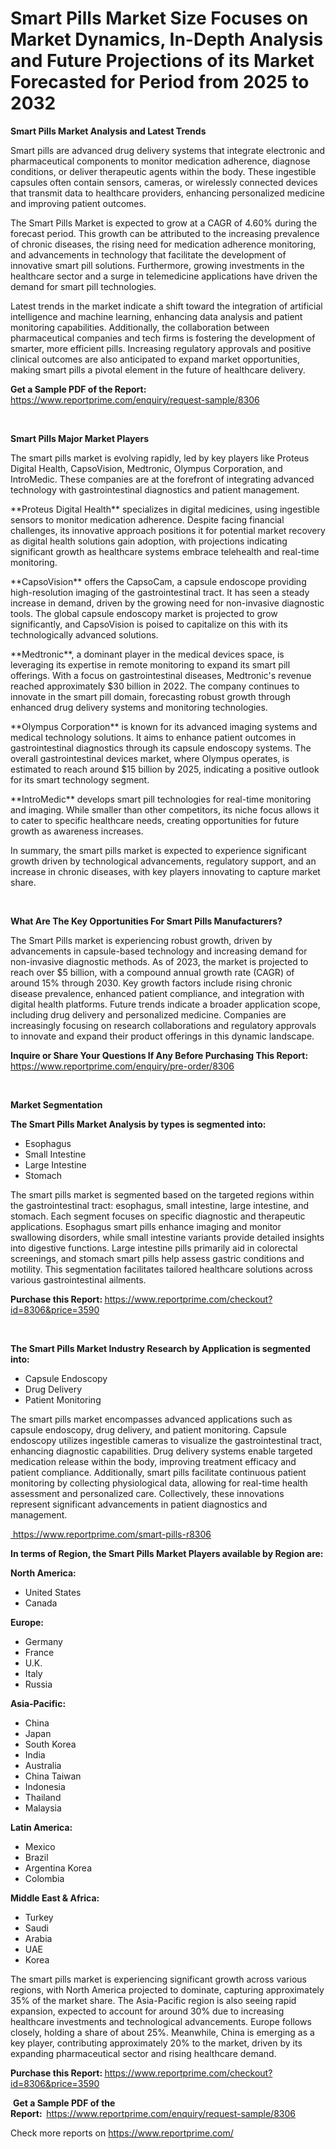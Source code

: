 <p><h1>Smart Pills Market Size Focuses on Market Dynamics, In-Depth Analysis and Future Projections of its Market Forecasted for Period from 2025 to 2032</h1></p><p><strong>Smart Pills Market Analysis and Latest Trends</strong></p>
<p><p>Smart pills are advanced drug delivery systems that integrate electronic and pharmaceutical components to monitor medication adherence, diagnose conditions, or deliver therapeutic agents within the body. These ingestible capsules often contain sensors, cameras, or wirelessly connected devices that transmit data to healthcare providers, enhancing personalized medicine and improving patient outcomes.</p><p>The Smart Pills Market is expected to grow at a CAGR of 4.60% during the forecast period. This growth can be attributed to the increasing prevalence of chronic diseases, the rising need for medication adherence monitoring, and advancements in technology that facilitate the development of innovative smart pill solutions. Furthermore, growing investments in the healthcare sector and a surge in telemedicine applications have driven the demand for smart pill technologies.</p><p>Latest trends in the market indicate a shift toward the integration of artificial intelligence and machine learning, enhancing data analysis and patient monitoring capabilities. Additionally, the collaboration between pharmaceutical companies and tech firms is fostering the development of smarter, more efficient pills. Increasing regulatory approvals and positive clinical outcomes are also anticipated to expand market opportunities, making smart pills a pivotal element in the future of healthcare delivery.</p></p>
<p><strong>Get a Sample PDF of the Report:&nbsp;</strong> <a href="https://www.reportprime.com/enquiry/request-sample/8306?utm_campaign=3035&utm_medium=2&utm_source=Github&utm_content=ia&utm_term=19032025&utm_id=smart-pills">https://www.reportprime.com/enquiry/request-sample/8306</a></p>
<p>&nbsp;</p>
<p><strong>Smart Pills Major Market Players</strong></p>
<p><p>The smart pills market is evolving rapidly, led by key players like Proteus Digital Health, CapsoVision, Medtronic, Olympus Corporation, and IntroMedic. These companies are at the forefront of integrating advanced technology with gastrointestinal diagnostics and patient management.</p><p>**Proteus Digital Health** specializes in digital medicines, using ingestible sensors to monitor medication adherence. Despite facing financial challenges, its innovative approach positions it for potential market recovery as digital health solutions gain adoption, with projections indicating significant growth as healthcare systems embrace telehealth and real-time monitoring.</p><p>**CapsoVision** offers the CapsoCam, a capsule endoscope providing high-resolution imaging of the gastrointestinal tract. It has seen a steady increase in demand, driven by the growing need for non-invasive diagnostic tools. The global capsule endoscopy market is projected to grow significantly, and CapsoVision is poised to capitalize on this with its technologically advanced solutions.</p><p>**Medtronic**, a dominant player in the medical devices space, is leveraging its expertise in remote monitoring to expand its smart pill offerings. With a focus on gastrointestinal diseases, Medtronic's revenue reached approximately $30 billion in 2022. The company continues to innovate in the smart pill domain, forecasting robust growth through enhanced drug delivery systems and monitoring technologies.</p><p>**Olympus Corporation** is known for its advanced imaging systems and medical technology solutions. It aims to enhance patient outcomes in gastrointestinal diagnostics through its capsule endoscopy systems. The overall gastrointestinal devices market, where Olympus operates, is estimated to reach around $15 billion by 2025, indicating a positive outlook for its smart technology segment.</p><p>**IntroMedic** develops smart pill technologies for real-time monitoring and imaging. While smaller than other competitors, its niche focus allows it to cater to specific healthcare needs, creating opportunities for future growth as awareness increases.</p><p>In summary, the smart pills market is expected to experience significant growth driven by technological advancements, regulatory support, and an increase in chronic diseases, with key players innovating to capture market share.</p></p>
<p>&nbsp;</p>
<p><strong>What Are The Key Opportunities For Smart Pills Manufacturers?</strong></p>
<p><p>The Smart Pills market is experiencing robust growth, driven by advancements in capsule-based technology and increasing demand for non-invasive diagnostic methods. As of 2023, the market is projected to reach over $5 billion, with a compound annual growth rate (CAGR) of around 15% through 2030. Key growth factors include rising chronic disease prevalence, enhanced patient compliance, and integration with digital health platforms. Future trends indicate a broader application scope, including drug delivery and personalized medicine. Companies are increasingly focusing on research collaborations and regulatory approvals to innovate and expand their product offerings in this dynamic landscape.</p></p>
<p><strong>Inquire or Share Your Questions If Any Before Purchasing This Report:</strong> <a href="https://www.reportprime.com/enquiry/pre-order/8306?utm_campaign=3035&utm_medium=2&utm_source=Github&utm_content=ia&utm_term=19032025&utm_id=smart-pills">https://www.reportprime.com/enquiry/pre-order/8306</a></p>
<p>&nbsp;</p>
<p><strong>Market Segmentation</strong></p>
<p><strong>The Smart Pills Market Analysis by types is segmented into:</strong></p>
<p><ul><li>Esophagus</li><li>Small Intestine</li><li>Large Intestine</li><li>Stomach</li></ul></p>
<p><p>The smart pills market is segmented based on the targeted regions within the gastrointestinal tract: esophagus, small intestine, large intestine, and stomach. Each segment focuses on specific diagnostic and therapeutic applications. Esophagus smart pills enhance imaging and monitor swallowing disorders, while small intestine variants provide detailed insights into digestive functions. Large intestine pills primarily aid in colorectal screenings, and stomach smart pills help assess gastric conditions and motility. This segmentation facilitates tailored healthcare solutions across various gastrointestinal ailments.</p></p>
<p><strong>Purchase this Report:&nbsp;</strong><a href="https://www.reportprime.com/checkout?id=8306&price=3590&utm_campaign=3035&utm_medium=2&utm_source=Github&utm_content=ia&utm_term=19032025&utm_id=smart-pills">https://www.reportprime.com/checkout?id=8306&price=3590</a></p>
<p>&nbsp;</p>
<p><strong>The Smart Pills Market Industry Research by Application is segmented into:</strong></p>
<p><ul><li>Capsule Endoscopy</li><li>Drug Delivery</li><li>Patient Monitoring</li></ul></p>
<p><p>The smart pills market encompasses advanced applications such as capsule endoscopy, drug delivery, and patient monitoring. Capsule endoscopy utilizes ingestible cameras to visualize the gastrointestinal tract, enhancing diagnostic capabilities. Drug delivery systems enable targeted medication release within the body, improving treatment efficacy and patient compliance. Additionally, smart pills facilitate continuous patient monitoring by collecting physiological data, allowing for real-time health assessment and personalized care. Collectively, these innovations represent significant advancements in patient diagnostics and management.</p></p>
<p><a href="https://www.reportprime.com/smart-pills-r8306?utm_campaign=3035&utm_medium=2&utm_source=Github&utm_content=ia&utm_term=19032025&utm_id=smart-pills">&nbsp;https://www.reportprime.com/smart-pills-r8306</a></p>
<p><strong>In terms of Region, the Smart Pills Market Players available by Region are:</strong></p>
<p>
    <p> <strong> North America: </strong>
        <ul>
            <li>United States</li>
            <li>Canada</li>
        </ul>
        </p> 
    <p> <strong> Europe: </strong>
        <ul>
            <li>Germany</li>
            <li>France</li>
            <li>U.K.</li>
            <li>Italy</li>
            <li>Russia</li>
        </ul>
        </p> 
    <p> <strong> Asia-Pacific: </strong>
        <ul>
            <li>China</li>
            <li>Japan</li>
            <li>South Korea</li>
            <li>India</li>
            <li>Australia</li>
            <li>China Taiwan</li>
            <li>Indonesia</li>
            <li>Thailand</li>
            <li>Malaysia</li>
        </ul>
        </p> 
    <p> <strong> Latin America: </strong>
        <ul>
            <li>Mexico</li>
            <li>Brazil</li>
            <li>Argentina Korea</li>
            <li>Colombia</li>
        </ul>
        </p> 
    <p> <strong> Middle East & Africa: </strong>
        <ul>
            <li>Turkey</li>
            <li>Saudi</li>
            <li>Arabia</li>
            <li>UAE</li>
            <li>Korea</li>
        </ul>
    </p>
    </p>
<p><p>The smart pills market is experiencing significant growth across various regions, with North America projected to dominate, capturing approximately 35% of the market share. The Asia-Pacific region is also seeing rapid expansion, expected to account for around 30% due to increasing healthcare investments and technological advancements. Europe follows closely, holding a share of about 25%. Meanwhile, China is emerging as a key player, contributing approximately 20% to the market, driven by its expanding pharmaceutical sector and rising healthcare demand.</p></p>
<p><strong>Purchase this Report: </strong><a href="https://www.reportprime.com/checkout?id=8306&price=3590&utm_campaign=3035&utm_medium=2&utm_source=Github&utm_content=ia&utm_term=19032025&utm_id=smart-pills">https://www.reportprime.com/checkout?id=8306&price=3590</a></p>
<p>&nbsp;<strong>Get a Sample PDF of the Report:&nbsp;&nbsp;</strong><a href="https://www.reportprime.com/enquiry/request-sample/8306?utm_campaign=3035&utm_medium=2&utm_source=Github&utm_content=ia&utm_term=19032025&utm_id=smart-pills">https://www.reportprime.com/enquiry/request-sample/8306</a></p>
<p><strong></strong></p>
<p>Check more reports on <a href="https://www.reportprime.com/?utm_campaign=3035&utm_medium=2&utm_source=Github&utm_content=ia&utm_term=19032025&utm_id=smart-pills">https://www.reportprime.com/</a></p>
